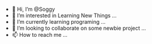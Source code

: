 - 👋 Hi, I’m @Soggy
- 👀 I’m interested in Learning New Things ...
- 🌱 I’m currently learning programing ...
- 💞️ I’m looking to collaborate on some newbie project ...
- 📫 How to reach me ...

<!---
SoggyXD/SoggyXD is a ✨ special ✨ repository because its `README.md` (this file) appears on your GitHub profile.
You can click the Preview link to take a look at your changes.
--->
